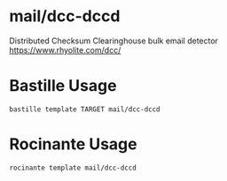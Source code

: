 # mail/dcc-dccd
Distributed Checksum Clearinghouse bulk email detector
https://www.rhyolite.com/dcc/

# Bastille Usage
```shell
bastille template TARGET mail/dcc-dccd
```

# Rocinante Usage
```shell
rocinante template mail/dcc-dccd
```
